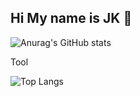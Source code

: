 ## Hi My name is JK 👋

<!--
**Jongtachi/Jongtachi** is a ✨ _special_ ✨ repository because its `README.md` (this file) appears on your GitHub profile.

Here are some ideas to get you started:

- 🔭 I’m currently working on ...
- 🌱 I’m currently learning ...
- 👯 I’m looking to collaborate on ...
- 🤔 I’m looking for help with ...
- 💬 Ask me about ...
- 📫 How to reach me: ...
- 😄 Pronouns: ...
- ⚡ Fun fact: ...
-->

![Anurag's GitHub stats](https://github-readme-stats.vercel.app/api?username=Jongtachi&show_icons=true&theme=radical)

<div>
  <span>Tool</span>
  
![Top Langs](https://github-readme-stats.vercel.app/api/top-langs/?username=Jongtachi&layout=compact)

</div>
